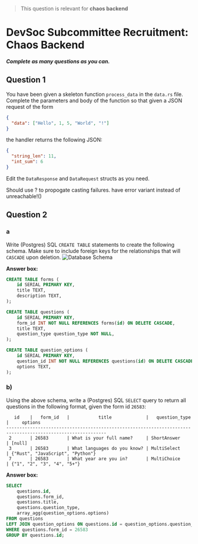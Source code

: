 > This question is relevant for **chaos backend**

# DevSoc Subcommittee Recruitment: Chaos Backend

***Complete as many questions as you can.***

## Question 1
You have been given a skeleton function `process_data` in the `data.rs` file.
Complete the parameters and body of the function so that given a JSON request of the form

```json
{
  "data": ["Hello", 1, 5, "World", "!"]
}
```

the handler returns the following JSON:
```json
{
  "string_len": 11,
  "int_sum": 6
}
```

Edit the `DataResponse` and `DataRequest` structs as you need.

Should use ? to propogate casting failures. have error variant instead of unreachable!()

## Question 2

### a
Write (Postgres) SQL `CREATE TABLE` statements to create the following schema.
Make sure to include foreign keys for the relationships that will `CASCADE` upon deletion.
![Database Schema](db_schema.png)

**Answer box:**
```sql
CREATE TABLE forms (
    id SERIAL PRIMARY KEY,
    title TEXT,
    description TEXT,
);

CREATE TABLE questions (
    id SERIAL PRIMARY KEY,
    form_id INT NOT NULL REFERENCES forms(id) ON DELETE CASCADE,
    title TEXT,
    question_type question_type NOT NULL,
);

CREATE TABLE question_options (
    id SERIAL PRIMARY KEY,
    question_id INT NOT NULL REFERENCES questions(id) ON DELETE CASCADE,
    options TEXT,
);
```

### b)
Using the above schema, write a (Postgres) SQL `SELECT` query to return all questions in the following format, given the form id `26583`:
```
   id    |   form_id   |           title             |   question_type   |     options
------------------------------------------------------------------------------------------------------------
 2       | 26583       | What is your full name?     | ShortAnswer       | [null]
 3       | 26583       | What languages do you know? | MultiSelect       | {"Rust", "JavaScript", "Python"}
 7       | 26583       | What year are you in?       | MultiChoice       | {"1", "2", "3", "4", "5+"}
```

**Answer box:**
```sql
SELECT 
    questions.id, 
    questions.form_id, 
    questions.title, 
    questions.question_type, 
    array_agg(question_options.options)
FROM questions
LEFT JOIN question_options ON questions.id = question_options.question_id
WHERE questions.form_id = 26583
GROUP BY questions.id;
```